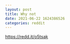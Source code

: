 ```yaml
--- 
layout: post 
title: Why not 
date: 2021-06-22 1624386526 
categories: reddit 
--- 
```

https://redd.it/o5tsak